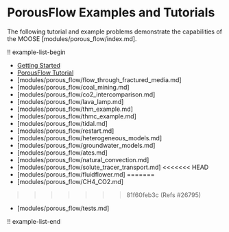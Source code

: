 # PorousFlow Examples and Tutorials

The following tutorial and example problems demonstrate the capabilities of the MOOSE [modules/porous_flow/index.md].

!! example-list-begin

- [Getting Started](porous_flow/getting_started_with_pf.md)
- [PorousFlow Tutorial](porous_flow/tutorial_00.md)
- [modules/porous_flow/flow_through_fractured_media.md]
- [modules/porous_flow/coal_mining.md]
- [modules/porous_flow/co2_intercomparison.md]
- [modules/porous_flow/lava_lamp.md]
- [modules/porous_flow/thm_example.md]
- [modules/porous_flow/thmc_example.md]
- [modules/porous_flow/tidal.md]
- [modules/porous_flow/restart.md]
- [modules/porous_flow/heterogeneous_models.md]
- [modules/porous_flow/groundwater_models.md]
- [modules/porous_flow/ates.md]
- [modules/porous_flow/natural_convection.md]
- [modules/porous_flow/solute_tracer_transport.md]
<<<<<<< HEAD
- [modules/porous_flow/fluidflower.md]
=======
- [modules/porous_flow/CH4_CO2.md]
>>>>>>> 81f60feb3c (Refs #26795)
- [modules/porous_flow/tests.md]

!! example-list-end

